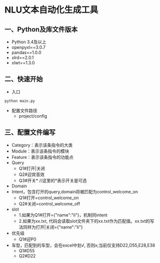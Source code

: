 # NLU文本自动化生成工具

## 一、Python及库文件版本
* Python 3.4及以上
* openpyxl==3.0.7
* pandas==1.0.0
* xlrd==2.0.1
* xlwt==1.3.0
## 二、快速开始
* 入口
```
python main.py
```
* 配置文件路径 
  * project/config
## 三、配置文件编写
* Category：表示该条指令的大类
* Module：表示该条指令的模块
* Feature：表示该条指令的功能点
* Query 
  * Q1#打开|关闭
  * Q2#迎宾音效
  * Q3#开关*          //这里的*表示开关是可选
* Domain
* Intent，包含打开的query,domain将被匹配为control_welcome_on
  * Q1#打开=control_welcome_on
  * Q2#关闭=control_welcome_off
* slot
  * 1.如果为Q1#打开={"name":"li"}，机制同intent
  * 2.如果为xx.txt, 代码会读取slot文件夹下的xx.txt作为匹配值。xx.txt的写法同样为打开|关闭={"name":"li"}
* 优先级
  * Q1#迎P0
* 车型，匹配到的车型，会在excel中划√, 否则x;当前仅支持D22,D55,E28,E38
  * Q1#D55
  * Q2#D22